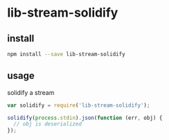 # lib-stream-solidify

## install

```bash
npm install --save lib-stream-solidify
```

## usage

solidify a stream

```javascript
var solidify = require('lib-stream-solidify');

solidify(process.stdin).json(function (err, obj) {
  // obj is deserialized
});
```
